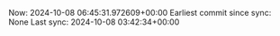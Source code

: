 Now: 2024-10-08 06:45:31.972609+00:00 Earliest commit since sync: None Last sync: 2024-10-08 03:42:34+00:00
